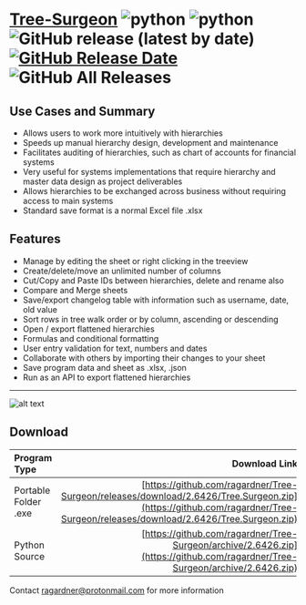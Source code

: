 # [Tree-Surgeon](https://ragardner.github.io/Tree-Surgeon) ![python](https://img.shields.io/badge/windows-10-blue) ![python](https://img.shields.io/badge/python-3.9+-blue) ![GitHub release (latest by date)](https://img.shields.io/github/v/release/ragardner/Tree-Surgeon) [![GitHub Release Date](https://img.shields.io/github/release-date-pre/ragardner/Tree-Surgeon.svg)](https://github.com/ragardner/Tree-Surgeon/releases) ![GitHub All Releases](https://img.shields.io/github/downloads/ragardner/Tree-Surgeon/total)

## Use Cases and Summary
 - Allows users to work more intuitively with hierarchies
 - Speeds up manual hierarchy design, development and maintenance
 - Facilitates auditing of hierarchies, such as chart of accounts for financial systems
 - Very useful for systems implementations that require hierarchy and master data design as project deliverables
 - Allows hierarchies to be exchanged across business without requiring access to main systems
 - Standard save format is a normal Excel file .xlsx

## Features
 - Manage by editing the sheet or right clicking in the treeview
 - Create/delete/move an unlimited number of columns
 - Cut/Copy and Paste IDs between hierarchies, delete and rename also
 - Compare and Merge sheets
 - Save/export changelog table with information such as username, date, old value
 - Sort rows in tree walk order or by column, ascending or descending
 - Open / export flattened hierarchies
 - Formulas and conditional formatting
 - User entry validation for text, numbers and dates
 - Collaborate with others by importing their changes to your sheet
 - Save program data and sheet as .xlsx, .json
 - Run as an API to export flattened hierarchies

___

![alt text](https://i.imgur.com/o1rtw3O.jpg)

## Download

| Program Type           | Download Link                                                                          |
|:-----------------------| --------------------------------------------------------------------------------------:|
| Portable Folder .exe   | [https://github.com/ragardner/Tree-Surgeon/releases/download/2.6426/Tree.Surgeon.zip](https://github.com/ragardner/Tree-Surgeon/releases/download/2.6426/Tree.Surgeon.zip)   |
| Python Source          | [https://github.com/ragardner/Tree-Surgeon/archive/2.6426.zip](https://github.com/ragardner/Tree-Surgeon/archive/2.6426.zip)                          |


Contact ragardner@protonmail.com for more information
